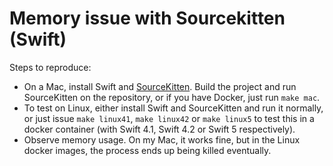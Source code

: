 # Memory issue with Sourcekitten (Swift)

Steps to reproduce:
- On a Mac, install Swift and [SourceKitten](https://github.com/jpsim/SourceKitten). Build the project and run SourceKitten on the repository, or if you have Docker, just run `make mac`.
- To test on Linux, either install Swift and SourceKitten and run it normally, or just issue `make linux41`, `make linux42` or `make linux5` to test this in a docker container (with Swift 4.1, Swift 4.2 or Swift 5 respectively).
- Observe memory usage. On my Mac, it works fine, but in the Linux docker images, the process ends up being killed eventually.
